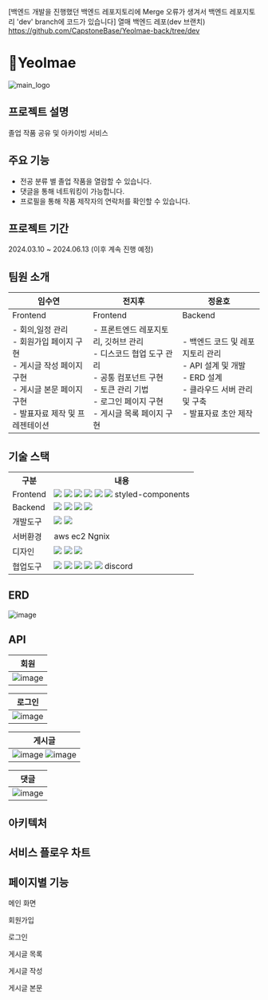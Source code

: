 [백엔드 개발을 진행했던 백엔드 레포지토리에 Merge 오류가 생겨서 백엔드 레포지토리 'dev' branch에 코드가 있습니다]
열매 백엔드 레포(dev 브랜치)
https://github.com/CapstoneBase/Yeolmae-back/tree/dev

# 🍎Yeolmae

![main_logo](https://github.com/CapstoneBase/Yeolmae-front/assets/118517380/cac2e33a-46c4-442a-b2b7-c45f99745c14)



## 프로젝트 설명
졸업 작품 공유 및 아카이빙 서비스

## 주요 기능
- 전공 분류 별 졸업 작품을 열람할 수 있습니다.
- 댓글을 통해 네트워킹이 가능합니다.
- 프로필을 통해 작품 제작자의 연락처를 확인할 수 있습니다.

## 프로젝트 기간
2024.03.10 ~ 2024.06.13  (이후 계속 진행 예정)

## 팀원 소개
| 임수연 | 전지후 | 정윤호 |
| ----- | ----- | -----|
| Frontend | Frontend | Backend |
| - 회의,일정 관리<br>   - 회원가입 페이지 구현<br>  - 게시글 작성 페이지 구현<br>  - 게시글 본문 페이지 구현<br>  - 발표자료 제작 및 프레젠테이션<br> | - 프론트엔드 레포지토리, 깃허브 관리<br>  - 디스코드 협업 도구 관리<br>  - 공통 컴포넌트 구현<br>  - 토큰 관리 기법<br>  - 로그인 페이지 구현<br>  - 게시글 목록 페이지 구현<br> |  - 백엔드 코드 및 레포지토리 관리<br>    - API 설계 및 개발<br>  - ERD 설계<br>  - 클라우드 서버 관리 및 구축<br>  - 발표자료 초안 제작<br> |


## 기술 스택
<table>
    <tr>
        <th>구분</th>
        <th>내용</th>
    </tr>
    <tr>
        <td>Frontend</td>
        <td>
            <img src="https://img.shields.io/badge/html5-E34F26?style=for-the-badge&logo=html5&logoColor=white"> 
            <img src="https://img.shields.io/badge/css3-%231572B6.svg?style=for-the-badge&logo=css3&logoColor=white"> 
            <img src="https://img.shields.io/badge/javascript-F7DF1E?style=for-the-badge&logo=javascript&logoColor=black"> 
            <img src="https://img.shields.io/badge/react-61DAFB?style=for-the-badge&logo=react&logoColor=black"> 
            <img src="https://img.shields.io/badge/redux-764ABC?style=for-the-badge&logo=redux&logoColor=black"> 
            <img src="https://img.shields.io/badge/axios-5A29E4?style=for-the-badge&logo=axios&logoColor=black">
<!--             <img src="https://img.shields.io/badge/styled-components-DB7093?style=for-the-badge&logo=styledcomponents&logoColor=black"> -->
              styled-components
        </td>
    </tr>
    <tr>
        <td>Backend</td>
        <td>
            <img src="https://img.shields.io/badge/java-007396?style=for-the-badge&logo=java&logoColor=white"> 
            <img src="https://img.shields.io/badge/springboot-6DB33F?style=for-the-badge&logo=springboot&logoColor=white"> 
            <img src="https://img.shields.io/badge/mysql-4479A1?style=for-the-badge&logo=mysql&logoColor=white">
            <img src="https://img.shields.io/badge/gradle-02303A?style=for-the-badge&logo=gradle&logoColor=white">
        </td>
    </tr>
    <tr>
        <td>개발도구</td>
        <td>
            <img src="https://img.shields.io/badge/Eclipse-2C2255?style=for-the-badge&logo=Eclipse&logoColor=white"/>
            <img src="https://img.shields.io/badge/VSCode-007ACC?style=for-the-badge&logo=VisualStudioCode&logoColor=white"/>
        </td>
    </tr>
    <tr>
        <td>서버환경</td>
        <td>
            <!--<img src="https://img.shields.io/badge/Apache Tomcat-D22128?style=for-the-badge&logo=Apache Tomcat&logoColor=white"/>-->
            aws ec2
            Ngnix
        </td>
    </tr>
    <tr>
        <td>디자인</td>
        <td>
            <img src="https://img.shields.io/badge/whimsical-7952B3?style=for-the-badge&logoColor=white"> 
            <img src="https://img.shields.io/badge/figma-F24E1E?style=for-the-badge&logo=figma&logoColor=white"> 
            <img src="https://img.shields.io/badge/miro-050038?style=for-the-badge&logo=miro&logoColor=white"> 
        </td>
    </tr>
    <tr>
        <td>협업도구</td>
        <td>
            <img src="https://img.shields.io/badge/Notion-ffffff?style=for-the-badge&logo=Notion&logoColor=black"/>
            <img src="https://img.shields.io/badge/Google%20Meet-00897B?style=for-the-badge&logo=google-meet&logoColor=white"/>
           <img src="https://img.shields.io/badge/jira-%230A0FFF.svg?style=for-the-badge&logo=jira&logoColor=white"/>
            <img src="https://img.shields.io/badge/Git-F05032?style=for-the-badge&logo=Git&logoColor=white"/>
            <img src="https://img.shields.io/badge/GitHub-181717?style=for-the-badge&logo=GitHub&logoColor=white"/>
            discord
        </td>
    </tr>
</table>


## ERD

![image](https://github.com/CapstoneBase/Yeolmae-front/assets/118517380/b87203c0-a6d4-4b32-91d3-ff766dfe8871)


## API

| 회원 |
|-----|
| ![image](https://github.com/CapstoneBase/Yeolmae-front/assets/118517380/30eb8cfc-9276-4c8b-ab2b-057c282885ed)|


| 로그인 |
|-----|
| ![image](https://github.com/CapstoneBase/Yeolmae-front/assets/118517380/d56e9e84-a509-4619-8324-7715210e6550)|

| 게시글 |
|-----|
| ![image](https://github.com/CapstoneBase/Yeolmae-front/assets/118517380/b075a7ba-453f-4683-b02c-dc1bd63caf67)   ![image](https://github.com/CapstoneBase/Yeolmae-front/assets/118517380/050bac4a-80cf-42ef-b734-89cd11c21a38) |

| 댓글 |
|-----|
| ![image](https://github.com/CapstoneBase/Yeolmae-front/assets/118517380/7670bd33-f1ae-4b82-8d0b-4963839845ce)|


## 아키텍처



## 서비스 플로우 차트



## 페이지별 기능
메인 화면


회원가입


로그인


게시글 목록


게시글 작성


게시글 본문
